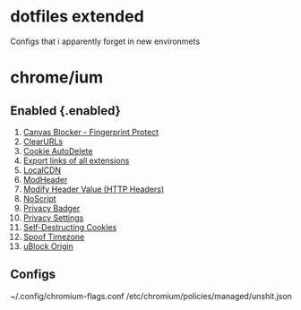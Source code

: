 # dotfiles extended
Configs that i apparently forget in new environmets


# chrome/ium

Enabled {.enabled}
-------

1.  [Canvas Blocker - Fingerprint
    Protect](https://chrome.google.com/webstore/detail/nomnklagbgmgghhjidfhnoelnjfndfpd "Prevent HTML canvas element from generating a unique identification key to protect user's privacy")
2.  [ClearURLs](https://chrome.google.com/webstore/detail/lckanjgmijmafbedllaakclkaicjfmnk "Remove tracking elements from URLs.")
3.  [Cookie
    AutoDelete](https://chrome.google.com/webstore/detail/fhcgjolkccmbidfldomjliifgaodjagh "Control your cookies! Automatically delete unwanted cookies from your closed tabs while keeping the ones you want.")
4.  [Export links of all
    extensions](https://chrome.google.com/webstore/detail/cmeckkgeamghjhkepejgjockldoblhcb "Export name and url of all installed extensions in Google Chrome")
5.  [LocalCDN](https://chrome.google.com/webstore/detail/njdfdhgcmkocbgbhcioffdbicglldapd "Protects you against tracking through CDNs (Content Delivery Networks) by redirecting to local resources.")
6.  [ModHeader](https://chrome.google.com/webstore/detail/idgpnmonknjnojddfkpgkljpfnnfcklj "Modify HTTP request and response headers")
7.  [Modify Header Value (HTTP
    Headers)](https://chrome.google.com/webstore/detail/cbdibdfhahmknbkkojljfncpnhmacdek "Add, modify or remove a header for any request on desired domains.")
8.  [NoScript](https://chrome.google.com/webstore/detail/doojmbjmlfjjnbmnoijecmcbfeoakpjm "Maximum protection for your browser: NoScript allows active content only for trusted domains of your choice to prevent exploitation.")
9.  [Privacy
    Badger](https://chrome.google.com/webstore/detail/pkehgijcmpdhfbdbbnkijodmdjhbjlgp "Privacy Badger automatically learns to block invisible trackers.")
10. [Privacy
    Settings](https://chrome.google.com/webstore/detail/ijadljdlbkfhdoblhaedfgepliodmomj "Alter the browser's built-in privacy settings in a toolbar popup")
11. [Self-Destructing
    Cookies](https://chrome.google.com/webstore/detail/igdpjhaninpfanncfifdoogibpdidddf "Delete cookies when browser is closed or once the tab is closed to prevent tracking")
12. [Spoof
    Timezone](https://chrome.google.com/webstore/detail/kcabmhnajflfolhelachlflngdbfhboe "This extension alters browser timezone to a random or user-defined value.")
13. [uBlock
    Origin](https://chrome.google.com/webstore/detail/cjpalhdlnbpafiamejdnhcphjbkeiagm "Finally, an efficient blocker. Easy on CPU and memory.")

Configs
-------
~/.config/chromium-flags.conf
/etc/chromium/policies/managed/unshit.json
